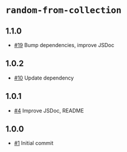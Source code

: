# `random-from-collection`

## 1.1.0

- [#19] Bump dependencies, improve JSDoc

## 1.0.2

- [#10] Update dependency

## 1.0.1

- [#4] Improve JSDoc, README

## 1.0.0

- [#1] Initial commit

[#1]: https://github.com/decompil3d/random-from-collection/pull/1
[#4]: https://github.com/decompil3d/random-from-collection/pull/4
[#10]: https://github.com/decompil3d/random-from-collection/pull/10
[#19]: https://github.com/decompil3d/random-from-collection/pull/19
